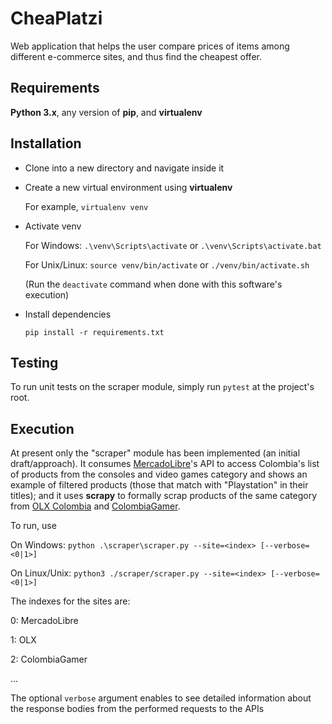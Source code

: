 # CheaPlatzi
Web application that helps the user compare prices of items among different e-commerce sites, and thus find the cheapest offer.


## Requirements

**Python 3.x**, any version of **pip**, and **virtualenv**


## Installation

- Clone into a new directory and navigate inside it

- Create a new virtual environment using **virtualenv**

    For example, `virtualenv venv`

- Activate venv

    For Windows: `.\venv\Scripts\activate` or `.\venv\Scripts\activate.bat` 

    For Unix/Linux: `source venv/bin/activate` or `./venv/bin/activate.sh`

    (Run the `deactivate` command when done with this software's execution)

- Install dependencies

    `pip install -r requirements.txt`


## Testing

To run unit tests on the scraper module, simply run `pytest` at the project's root.


## Execution

At present only the "scraper" module has been implemented (an initial draft/approach). It consumes [MercadoLibre](https://www.mercadolibre.com/)'s API to access Colombia's list of products from the consoles and video games category and shows an example of filtered products (those that match with "Playstation" in their titles); and it uses **scrapy** to formally scrap products of the same category from [OLX Colombia](https://www.olx.com.co/) and [ColombiaGamer](https://www.colombiagamer.com.co/).

To run, use 

On Windows: `python .\scraper\scraper.py --site=<index> [--verbose=<0|1>]`

On Linux/Unix: `python3 ./scraper/scraper.py --site=<index> [--verbose=<0|1>]`

The indexes for the sites are:

0: MercadoLibre

1: OLX

2: ColombiaGamer

...

The optional `verbose` argument enables to see detailed information about the response bodies from the performed requests to the APIs